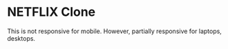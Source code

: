 # NETFLIX Clone

This is not responsive for mobile. However, partially responsive for laptops, desktops.
